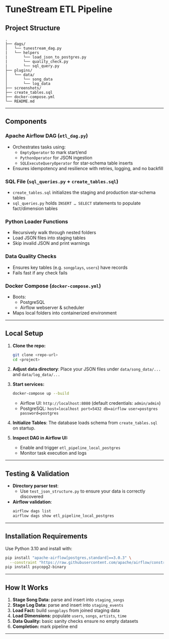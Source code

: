 # TuneStream ETL Pipeline 

## Project Structure

```
.
├── dags/
│   └── tunestream_dag.py              
|   └── helpers
|       └── load_json_to_postgres.py
|       └── quality_check.py
|       └── sql_query.py 
├── plugins/
│   └── data/
│       └── song_data      
│       └── log_data  
├── screenshots/
├── create_tables.sql          
├── docker-compose.yml         
└── README.md
```

---

## Components

### Apache Airflow DAG (`etl_dag.py`)
- Orchestrates tasks using:
  - `EmptyOperator` to mark start/end
  - `PythonOperator` for JSON ingestion
  - `SQLExecuteQueryOperator` for star‑schema table inserts
- Ensures idempotency and resilience with retries, logging, and no backfill

### SQL File (`sql_queries.py` + `create_tables.sql`)
- `create_tables.sql` initializes the staging and production star‑schema tables
- `sql_queries.py` holds `INSERT … SELECT` statements to populate fact/dimension tables

### Python Loader Functions
- Recursively walk through nested folders
- Load JSON files into staging tables
- Skip invalid JSON and print warnings

### Data Quality Checks
- Ensures key tables (e.g. `songplays`, `users`) have records
- Fails fast if any check fails

### Docker Compose (`docker-compose.yml`)
- Boots:
  - PostgreSQL
  - Airflow webserver & scheduler
- Maps local folders into containerized environment

---

## Local Setup

1. **Clone the repo:**
   ```bash
   git clone <repo-url>
   cd <project>
   ```

2. **Adjust data directory**:
   Place your JSON files under `data/song_data/...` and `data/log_data/...`

3. **Start services:**
   ```bash
   docker-compose up --build
   ```
   - Airflow UI: `http://localhost:8080` (default credentials: `admin/admin`)
   - PostgreSQL: `host=localhost port=5432 db=airflow user=postgres password=postgres`

4. **Initialize Tables**:
   The database loads schema from `create_tables.sql` on startup.

5. **Inspect DAG in Airflow UI:**
   - Enable and trigger `etl_pipeline_local_postgres`
   - Monitor task execution and logs

---

## Testing & Validation

- **Directory parser test**:
  - Use `test_json_structure.py` to ensure your data is correctly discovered
- **Airflow validation**:
  ```bash
  airflow dags list
  airflow dags show etl_pipeline_local_postgres
  ```

---

## Installation Requirements

Use Python 3.10 and install with:

```bash
pip install "apache-airflow[postgres,standard]==3.0.3" \
  --constraint "https://raw.githubusercontent.com/apache/airflow/constraints-3.0.3/constraints-3.10.txt"
pip install psycopg2-binary
```

---

## How It Works 

1. **Stage Song Data:** parse and insert into `staging_songs`
2. **Stage Log Data:** parse and insert into `staging_events`
3. **Load Fact:** build `songplays` from joined staging data
4. **Load Dimensions:** populate `users`, `songs`, `artists`, `time`
5. **Data Quality:** basic sanity checks ensure no empty datasets
6. **Completion:** mark pipeline end

---





